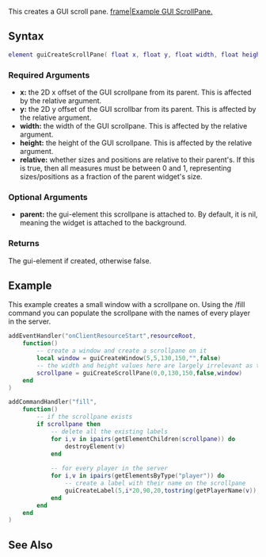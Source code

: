 This creates a GUI scroll pane. [frame|Example GUI ScrollPane.](/docs/Image:gui-scrollpane.png.md "wikilink")

Syntax
------

``` lua
element guiCreateScrollPane( float x, float y, float width, float height, bool relative, [gui-element parent = nil])
```

### Required Arguments

-   **x:** the 2D x offset of the GUI scrollpane from its parent. This is affected by the relative argument.
-   **y:** the 2D y offset of the GUI scrollbar from its parent. This is affected by the relative argument.
-   **width:** the width of the GUI scrollpane. This is affected by the relative argument.
-   **height:** the height of the GUI scrollpane. This is affected by the relative argument.
-   **relative:** whether sizes and positions are relative to their parent's. If this is true, then all measures must be between 0 and 1, representing sizes/positions as a fraction of the parent widget's size.

### Optional Arguments

-   **parent:** the gui-element this scrollpane is attached to. By default, it is nil, meaning the widget is attached to the background.

### Returns

The gui-element if created, otherwise false.

Example
-------

This example creates a small window with a scrollpane on. Using the /fill command you can populate the scrollpane with the names of every player in the server.

``` lua
addEventHandler("onClientResourceStart",resourceRoot,
    function()
        -- create a window and create a scrollpane on it
        local window = guiCreateWindow(5,5,130,150,"",false)
        -- the width and height values here are largely irrelevant as the scrollpane will automatically resize when needed
        scrollpane = guiCreateScrollPane(0,0,130,150,false,window)
    end
)

addCommandHandler("fill",
    function()
        -- if the scrollpane exists
        if scrollpane then
            -- delete all the existing labels
            for i,v in ipairs(getElementChildren(scrollpane)) do
                destroyElement(v)
            end
        
            -- for every player in the server
            for i,v in ipairs(getElementsByType("player")) do
                -- create a label with their name on the scrollpane
                guiCreateLabel(5,i*20,90,20,tostring(getPlayerName(v)),false,scrollpane)
            end
        end
    end
)
```

See Also
--------
